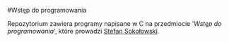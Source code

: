 #Wstęp do programowania

Repozytorium zawiera programy napisane w C na przedmiocie '*Wstęp do programowania*', które prowadzi [Stefan Sokołowski](https://inf.ug.edu.pl/~stefan/).
